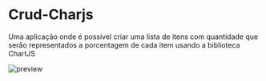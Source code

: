 # Crud-Charjs
Uma aplicação onde é possível criar uma lista de itens com quantidade que serão representados a porcentagem de cada item usando a biblioteca ChartJS

![preview](https://user-images.githubusercontent.com/101433692/187261472-372ac658-3685-4c7c-8f02-407c7e0e12f5.jpg)
